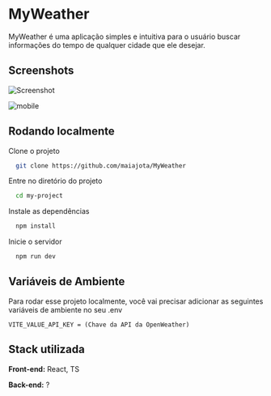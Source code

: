 
# MyWeather

MyWeather é uma aplicação simples e intuitiva para o usuário buscar informações do tempo de qualquer cidade que ele desejar.


## Screenshots




  
![Screenshot](https://github.com/maiajota/MyWeather/assets/85450778/51beff17-ad3a-4ac2-88f9-89c2eea7c6dc)

![mobile](https://github.com/maiajota/MyWeather/assets/85450778/ec324197-baf6-4302-b4af-e6a214684eab)


## Rodando localmente

Clone o projeto

```bash
  git clone https://github.com/maiajota/MyWeather
```

Entre no diretório do projeto

```bash
  cd my-project
```

Instale as dependências

```bash
  npm install
```

Inicie o servidor

```bash
  npm run dev
```


## Variáveis de Ambiente

Para rodar esse projeto localmente, você vai precisar adicionar as seguintes variáveis de ambiente no seu .env

`VITE_VALUE_API_KEY = (Chave da API da OpenWeather)`


## Stack utilizada

**Front-end:** React, TS

**Back-end:** ?

